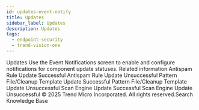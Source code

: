 ```yaml
---
id: updates-event-notify
title: Updates
sidebar_label: Updates
description: Updates
tags:
  - endpoint-security
  - trend-vision-one
---
```


 Updates Use the Event Notifications screen to enable and configure notifications for component update statuses. Related information Antispam Rule Update Successful Antispam Rule Update Unsuccessful Pattern File/Cleanup Template Update Successful Pattern File/Cleanup Template Update Unsuccessful Scan Engine Update Successful Scan Engine Update Unsuccessful © 2025 Trend Micro Incorporated. All rights reserved.Search Knowledge Base